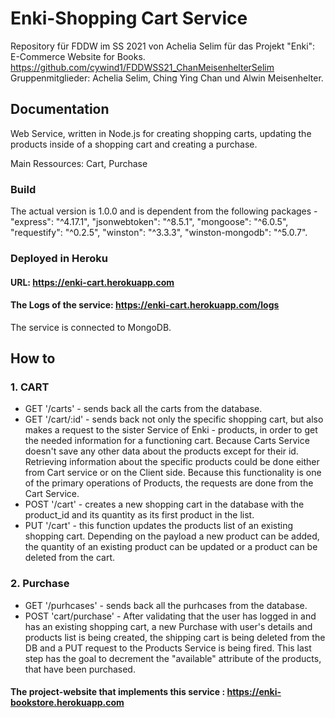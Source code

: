 # Enki-Shopping Cart Service

Repository für FDDW im SS 2021 von Achelia Selim für das Projekt "Enki": E-Commerce Website for Books. https://github.com/cywind1/FDDWSS21_ChanMeisenhelterSelim
Gruppenmitglieder: Achelia Selim, Ching Ying Chan und Alwin Meisenhelter.

## Documentation
Web Service, written in Node.js for creating shopping carts, updating the products inside of a shopping cart and creating a purchase.

Main Ressources: Cart, Purchase

### Build
The actual version is 1.0.0 and is dependent from the following packages - "express": "^4.17.1", "jsonwebtoken": "^8.5.1", "mongoose": "^6.0.5", "requestify": "^0.2.5", "winston": "^3.3.3", "winston-mongodb": "^5.0.7".

### Deployed in Heroku

#### URL: https://enki-cart.herokuapp.com
#### The Logs of the service: https://enki-cart.herokuapp.com/logs

The service is connected to MongoDB.

## How to

### 1. CART

* GET '/carts' - sends back all the carts from the database.
* GET '/cart/:id' - sends back not only the specific shopping cart, but also makes a request to the sister Service of Enki - products, in order to get the needed information for a functioning cart. Because Carts Service doesn't save any other data about the products except for their id. Retrieving information about the specific products could be done either from Cart service or on the Client side. Because this functionality is one of the primary operations of Products, the requests are done from the Cart Service.
* POST '/cart' - creates a new shopping cart in the database with the product_id and its quantity as its first product in the list.
* PUT '/cart' - this function updates  the products list of an existing shopping cart. Depending on the payload a new product can be added, the quantity of an existing product can be updated or a product can be deleted from the cart.

### 2. Purchase

* GET '/purhcases' - sends back all the purhcases from the database.
* POST 'cart/purchase' - After validating that the user has logged in and has an existing shopping cart, a new Purchase with user's details and products list is being created, the shipping cart is being deleted from the DB and a PUT request to the Products Service is being fired. This last step has the goal to decrement the "available" attribute of the products, that have been purchased.  

#### The project-website that implements this service : https://enki-bookstore.herokuapp.com


